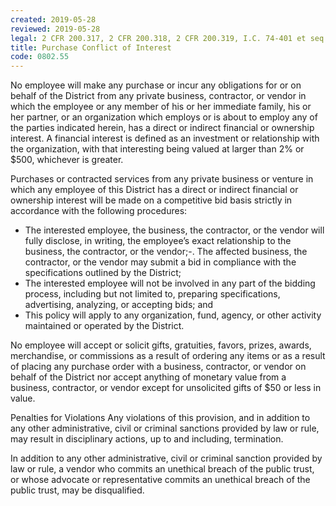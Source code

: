 ```yaml
---
created: 2019-05-28
reviewed: 2019-05-28
legal: 2 CFR 200.317, 2 CFR 200.318, 2 CFR 200.319, I.C. 74-401 et seq
title: Purchase Conflict of Interest
code: 0802.55
---
```


No employee will make any purchase or incur any obligations for or on behalf of the District from any private business, contractor, or vendor in which the employee or any member of his or her immediate family, his or her partner, or an organization which employs or is about to employ any of the parties indicated herein, has a direct or indirect financial or ownership interest. A financial interest is defined as an investment or relationship with the organization, with that interesting being valued at larger than 2% or $500, whichever is greater.

Purchases or contracted services from any private business or venture in which any employee of this District has a direct or indirect financial or ownership interest will be made on a competitive bid basis strictly in accordance with the following procedures:

- The interested employee, the business, the contractor, or the vendor will fully disclose, in writing, the employee’s exact relationship to the business, the contractor, or the vendor;-. The affected business, the contractor, or the vendor may submit a bid in compliance with the specifications outlined by the District;
- The interested employee will not be involved in any part of the bidding process, including but not limited to, preparing specifications, advertising, analyzing, or accepting bids; and
- This policy will apply to any organization, fund, agency, or other activity maintained or operated by the District.

No employee will accept or solicit gifts, gratuities, favors, prizes, awards, merchandise, or commissions as a result of ordering any items or as a result of placing any purchase order with a business, contractor, or vendor on behalf of the District nor accept anything of monetary value from a business, contractor, or vendor except for unsolicited gifts of $50 or less in value.

Penalties for Violations Any violations of this provision, and in addition to any other administrative, civil or criminal sanctions provided by law or rule, may result in disciplinary actions, up to and including, termination.

In addition to any other administrative, civil or criminal sanction provided by law or rule, a vendor who commits an unethical breach of the public trust, or whose advocate or representative commits an unethical breach of the public trust, may be disqualified.
